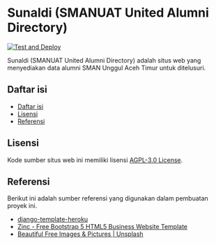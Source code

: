 # Sunaldi (SMANUAT United Alumni Directory)

[![Test and Deploy][actions-badge]][commits-gh]

Sunaldi (SMANUAT United Alumni Directory) adalah situs web yang menyediakan data alumni SMAN Unggul Aceh Timur untuk ditelusuri.

## Daftar isi

- [Daftar isi](#daftar-isi)
- [Lisensi](#lisensi)
- [Referensi](#referensi)


## Lisensi

Kode sumber situs web ini memiliki lisensi [AGPL-3.0 License][license].


## Referensi

Berikut ini adalah sumber referensi yang digunakan dalam pembuatan proyek ini.
- [django-template-heroku][project-template]
- [Zinc - Free Bootstrap 5 HTML5 Business Website Template][web-template]
- [Beautiful Free Images & Pictures | Unsplash][unsplash]

[actions-badge]: https://github.com/sunaldi/sunaldi/workflows/Test%20and%20Deploy/badge.svg
[commits-gh]: https://github.com/sunaldi/sunaldi/commits/master
[license]: LICENSE
[project-template]: https://github.com/laymonage/django-template-heroku/
[web-template]: https://themewagon.com/themes/free-bootstrap-5-html5-business-website-template-zinc/
[unsplash]: https://unsplash.com